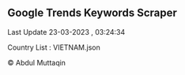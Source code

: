 

## Google Trends Keywords Scraper 
 
Last Update 23-03-2023 , 03:24:34

Country List :
VIETNAM.json



© Abdul Muttaqin 
